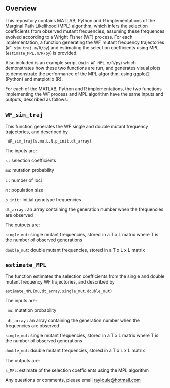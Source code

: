 ## Overview

This repository contains MATLAB, Python and R implementations of the Marginal Path Likelihood (MPL) algorithm, which infers the selection coefficients from observed mutant frequencies, assuming these frequences evolved according to a Wright Fisher (WF) process. For each implementation, a function generating the WF mutant frequency trajectories (`WF_sim_traj.m/R/py`) and estimating the selection coefficients using MPL (`estimate_MPL.m/R/py`) is provided.

Also included is an example script (`main_WF_MPL.m/R/py`) which demonstrates how these two functions are run, and generates visual plots to demonstrate the performance of the MPL algorithm, using ggplot2 (Python) and matplotlib (R).

For each of the MATLAB, Python and R implementations, the two functions implementing the WF process and MPL algorithm have the same inputs and outputs, described as follows:

## `WF_sim_traj`

 This function generates the WF single and double mutant frequency trajectories, and described by

` WF_sim_traj(s,mu,L,N,p_init,dt_array)`

The inputs are:

`s` : selection coefficients 

`mu`: mutation probability

`L` : number of loci

`N` : population size

`p_init` : initial genotype frequencies

`dt_array` : an array containing the generation number when the frequencies are observed

The outputs are:

`single_mut`: single mutant frequencies, stored in a T x L matrix where T is the number of observed generations

`double_mut`: double mutant frequencies, stored in a T x L x L matrix 

## `estimate_MPL`

The function estimates the selection coefficients from the single and double mutant frequency WF trajectories, and described by

`estimate_MPL(mu,dt_array,single_mut,double_mut)`

The inputs are:

` mu`: mutation probability

` dt_array` : an array containing the generation number when the frequencies are observed

`single_mut`: single mutant frequencies, stored in a T x L matrix where T is the number of observed generations

`double_mut`: double mutant frequencies, stored in a T x L x L matrix 

The outputs are:

`s_MPL`: estimate of the selection coefficients using the MPL algorithm


Any questions or comments, please email raylouie@hotmail.com

